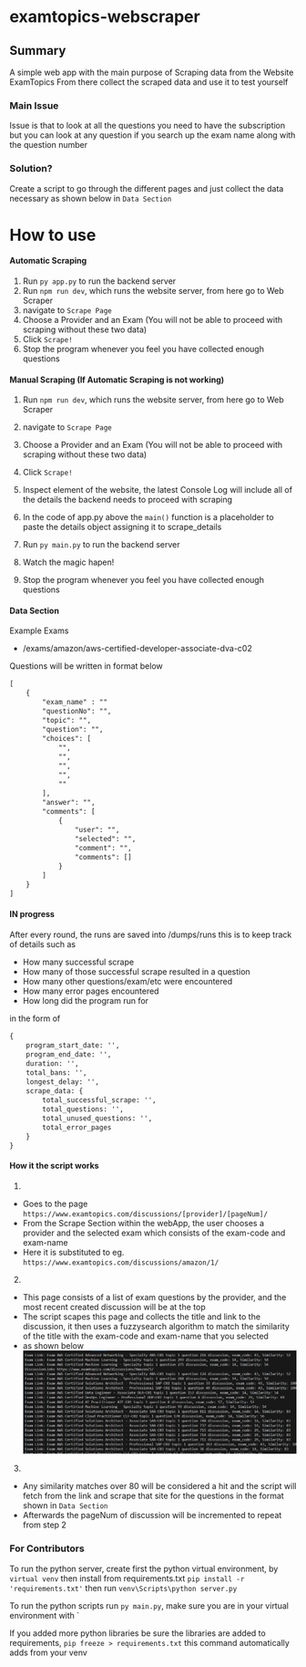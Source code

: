 ﻿# examtopics-webscraper

## Summary
A simple web app with the main purpose of Scraping data from the Website ExamTopics
From there collect the scraped data and use it to test yourself 

### Main Issue 
Issue is that to look at all the questions you need to have the subscription
but you can look at any question if you search up the exam name along with the question number 


### Solution?
Create a script to go through the different pages and just collect the data necessary as shown below in `Data Section`


# How to use
#### Automatic Scraping
1) Run `py app.py` to run the backend server 
2) Run `npm run dev`, which runs the website server, from here go to Web Scraper 
3) navigate to `Scrape Page`
4) Choose a Provider and an Exam (You will not be able to proceed with scraping without these two data)
5) Click `Scrape!` 
6) Stop the program whenever you feel you have collected enough questions


#### Manual Scraping (If Automatic Scraping is not working)
1) Run `npm run dev`, which runs the website server, from here go to Web Scraper 
2) navigate to `Scrape Page`
3) Choose a Provider and an Exam (You will not be able to proceed with scraping without these two data)
4) Click `Scrape!` 
5) Inspect element of the website, the latest Console Log will include all of the details the backend needs to proceed with scraping


1) In the code of app.py above the `main()` function is a placeholder to paste the details object assigning it to scrape_details
2) Run `py main.py` to run the backend server
3) Watch the magic hapen! 
4) Stop the program whenever you feel you have collected enough questions


#### Data Section
Example Exams
- /exams/amazon/aws-certified-developer-associate-dva-c02

Questions will be written in format below
```
[
    {
        "exam_name" : ""
        "questionNo": "",
        "topic": "",
        "question": "",
        "choices": [
            "",
            "",
            "",
            "",
            ""
        ],
        "answer": "",
        "comments": [
            {
                "user": "",
                "selected": "",
                "comment": "",
                "comments": []
            }
        ]
    }
]
```


#### IN progress
After every round, the runs are saved into /dumps/runs
this is to keep track of details such as
- How many successful scrape
- How many of those successful scrape resulted in a question
- How many other questions/exam/etc were encountered
- How many error pages encountered
- How long did the program run for

in the form of
```
{
    program_start_date: '',
    program_end_date: '',
    duration: '',
    total_bans: '',
    longest_delay: '',
    scrape_data: {
        total_successful_scrape: '',
        total_questions: '',
        total_unused_questions: '',
        total_error_pages
    }
}
```


#### How it the script works
1.
- Goes to the page `https://www.examtopics.com/discussions/[provider]/[pageNum]/`
- From the Scrape Section within the webApp, the user chooses a provider and the selected exam which consists of the exam-code and exam-name
- Here it is substituted to eg. `https://www.examtopics.com/discussions/amazon/1/` 

2.
- This page consists of a list of exam questions by the provider, and the most recent created discussion will be at the top
- The script scapes this page and collects the title and link to the discussion, it then uses a fuzzysearch algorithm to match the similarity of the title with the exam-code and exam-name that you selected
- as shown below
![alt text](image.png)

3. 
- Any similarity matches over 80 will be considered a hit and the script will fetch from the link and scrape that site for the questions in the format shown in `Data Section`
- Afterwards the pageNum of discussion will be incremented to repeat from step 2


### For Contributors
To run the python server, create first the python virtual environment, by `virtual venv` then install from requirements.txt `pip install -r 'requirements.txt'` then run `venv\Scripts\python server.py`

To run the python scripts run `py main.py`, make sure you are in your virtual environment with  `

If you added more python libraries be sure the libraries are added to requirements, `pip freeze > requirements.txt` this command automatically adds from your venv
